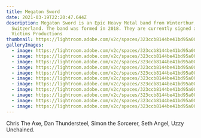 ```yaml
---
title: Megaton Sword
date: 2021-03-19T22:20:47.644Z
description: Megaton Sword is an Epic Heavy Metal band from Winterthur,
  Switzerland. The band was formed in 2018. They are currently signed at Dying
  Victims Productions
thumbnail: https://lightroom.adobe.com/v2c/spaces/323ccb8144be41bd95a00bec4c4a31fc/assets/6d811b89916b80744473797443f6be88/revisions/d6096816552a42b3ac637becd3cd2bc7/renditions/5780c2be53a996f210a54e281620089d
galleryImages:
  - image: https://lightroom.adobe.com/v2c/spaces/323ccb8144be41bd95a00bec4c4a31fc/assets/8d620055b14a5d1e04b82ac49553a379/revisions/cef0a59939f84e3fb97ab60538aa485d/renditions/bb015296d5bf4622dee3b1c7dc32c2e9
  - image: https://lightroom.adobe.com/v2c/spaces/323ccb8144be41bd95a00bec4c4a31fc/assets/9ae48246d85ba7688e7011c01cc6947c/revisions/e5eec55437fe44fe92310e8abe7a9997/renditions/ca9bffaeb653f8223f5abd3b2644b6af
  - image: https://lightroom.adobe.com/v2c/spaces/323ccb8144be41bd95a00bec4c4a31fc/assets/74d5be556195cfedbb0862cf79fd27ba/revisions/a241097f5bfd40ee8d16ad3b6a2b788f/renditions/a1388c40b3020679f227b7ad55cee939
  - image: https://lightroom.adobe.com/v2c/spaces/323ccb8144be41bd95a00bec4c4a31fc/assets/3a9ed34b7a8dae83508f5a503facfffa/revisions/8a753183bf9e4bcc9fb6d02280a88d34/renditions/d1f61c4a27ff6ef118402ba465022404
  - image: https://lightroom.adobe.com/v2c/spaces/323ccb8144be41bd95a00bec4c4a31fc/assets/737a595af7d10cae54b7815145628075/revisions/4c5753ec9aeb47d1b44ef7930df6a2df/renditions/2c1715a50b324f2b0a518912500f6b25
  - image: https://lightroom.adobe.com/v2c/spaces/323ccb8144be41bd95a00bec4c4a31fc/assets/ebabca388b53361bc1924ec4603cfe89/revisions/49978ccb63d14150a7e25d2a19b2264a/renditions/ca4888ecf247d6e46962d7866801c6e4
  - image: https://lightroom.adobe.com/v2c/spaces/323ccb8144be41bd95a00bec4c4a31fc/assets/d0f909073e18c51286456039eb226ac3/revisions/6845433fb9c94e7496cf294f45161ec0/renditions/a87020c4f404bd7f5ad823ddc89a3120
  - image: https://lightroom.adobe.com/v2c/spaces/323ccb8144be41bd95a00bec4c4a31fc/assets/5839b43f2745ad5397ca656f58988999/revisions/0a9bca3f82974cefadc237c7eeca6193/renditions/03bae370c20571b192cb4252f5ba3144
  - image: https://lightroom.adobe.com/v2c/spaces/323ccb8144be41bd95a00bec4c4a31fc/assets/d554d1a1156f743dbf1557de6b011c7e/revisions/72af3682b7c74bf4b6ccf9e4542dc2af/renditions/f875929b73979c4f983094120d770cb9
  - image: https://lightroom.adobe.com/v2c/spaces/323ccb8144be41bd95a00bec4c4a31fc/assets/d42ca193e408489efa04331b0a442b4b/revisions/97e2615a1c8b48b98d3269023615be03/renditions/e3f4d61086ecc67866ee84a3536fe793
  - image: https://lightroom.adobe.com/v2c/spaces/323ccb8144be41bd95a00bec4c4a31fc/assets/e8c1601aeb6a4f417f31b42604c72f86/revisions/3d473d602e5f43a1a558783b418ccd4d/renditions/6ea6c9874905ff4689926d88ed37812f
---
```

Chris The Axe, Dan Thundersteel, Simon the Sorcerer, Seth Angel, Uzzy Unchained.